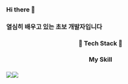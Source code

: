 ### Hi there 👋  


### 열심히 배우고 있는 초보 개발자입니다


### <div align="center"> 🌱 Tech Stack 🌱 </div>
### <div align="center">  My Skill </div>


### <div align="center">
  <img src="https://img.shields.io/badge/Java-6068AF?style=flat-square&logo=simpleicons#007396&logoColor=white"/></a><img src="https://img.shields.io/badge/Python-7060AF?style=flat-square&logo=simpleicons#3776AB&logoColor=white"/></a></div>


<!--
**developer-hyun/developer-hyun** is a ✨ _special_ ✨ repository because its `README.md` (this file) appears on your GitHub profile.

Here are some ideas to get you started:

- 🔭 I’m currently working on ...
- 🌱 I’m currently learning ...
- 👯 I’m looking to collaborate on ...
- 🤔 I’m looking for help with ...
- 💬 Ask me about ...
- 📫 How to reach me: ...
- 😄 Pronouns: ...
- ⚡ Fun fact: ...
-->
